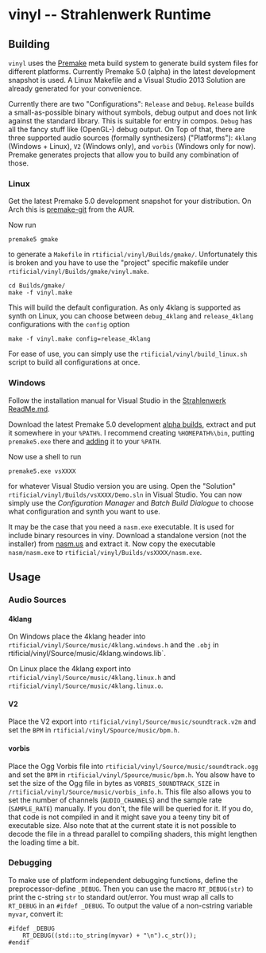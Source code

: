 # vinyl -- Strahlenwerk Runtime

## Building

`vinyl` uses the [Premake](https://premake.github.io) meta build system to generate build system files for different platforms. Currently Premake 5.0 (alpha) in the latest development snapshot is used. A Linux Makefile and a Visual Studio 2013 Solution are already generated for your convenience.

Currently there are two "Configurations": `Release` and `Debug`. `Release` builds a small-as-possible binary without symbols, debug output and does not link against the standard library. This is suitable for entry in compos. `Debug` has all the fancy stuff like (OpenGL-) debug output. On Top of that, there are three supported audio sources (formally synthesizers) ("Platforms"): `4klang` (Windows + Linux), `V2` (Windows only), and `vorbis` (Windows only for now). Premake generates projects that allow you to build any combination of those.

### Linux
Get the latest Premake 5.0 development snapshot for your distribution. On Arch this is [premake-git](https://aur.archlinux.org/packages/premake-git/) from the AUR.

Now run

    premake5 gmake

to generate a `Makefile` in `rtificial/vinyl/Builds/gmake/`. Unfortunately this is broken and you have to use the "project" specific makefile under `rtificial/vinyl/Builds/gmake/vinyl.make`.

    cd Builds/gmake/
    make -f vinyl.make

This will build the default configuration. As only 4klang is supported as synth on Linux, you can choose between `debug_4klang` and `release_4klang` configurations with the `config` option

    make -f vinyl.make config=release_4klang

For ease of use, you can simply use the `rtificial/vinyl/build_linux.sh` script to build all configurations at once.


### Windows
Follow the installation manual for Visual Studio in the [Strahlenwerk ReadMe.md](../strahlenwerk/ReadMe.md).

Download the latest Premake 5.0 development [alpha builds](https://premake.github.io/download.html#v5), extract and put it somewhere in your `%PATH%`. I recommend creating `%HOMEPATH%\bin`, putting `premake5.exe` there and [adding](http://www.computerhope.com/issues/ch000549.htm) it to your `%PATH`.

Now use a shell to run

    premake5.exe vsXXXX

for whatever Visual Studio version you are using. Open the "Solution" `rtificial/vinyl/Builds/vsXXXX/Demo.sln` in Visual Studio. You can now simply use the *Configuration Manager* and *Batch Build Dialogue* to choose what configuration and synth you want to use. 

It may be the case that you need a `nasm.exe` executable. It is used for include binary resources in viny. Download a standalone version (not the installer) from [nasm.us](http://nasm.us/) and extract it. Now copy the executable `nasm/nasm.exe` to `rtificial/vinyl/Builds/vsXXXX/nasm.exe`.


## Usage

### Audio Sources
#### 4klang
On Windows place the 4klang header into `rtificial/vinyl/Source/music/4klang.windows.h` and the `.obj` in rtificial/vinyl/Source/music/4klang.windows.lib`.

On Linux place the 4klang export into `rtificial/vinyl/Source/music/4klang.linux.h` and `rtificial/vinyl/Source/music/4klang.linux.o`.

#### V2
Place the V2 export into `rtificial/vinyl/Source/music/soundtrack.v2m` and set the `BPM` in `rtificial/vinyl/Spource/music/bpm.h`.

#### vorbis
Place the Ogg Vorbis file into `rtificial/vinyl/Source/music/soundtrack.ogg` and set the `BPM` in `rtificial/vinyl/Spource/music/bpm.h`. You alsow have to set the size of the Ogg file in bytes as `VORBIS_SOUNDTRACK_SIZE` in `/rtificial/vinyl/Source/music/vorbis_info.h`. This file also allows you to set the number of channels (`AUDIO_CHANNELS`) and the sample rate (`SAMPLE_RATE`) manually. If you don't, the file will be queried for it. If you do, that code is not compiled in and it might save you a teeny tiny bit of executable size. Also note that at the current state it is not possible to decode the file in a thread parallel to compiling shaders, this might lengthen the loading time a bit.


### Debugging

To make use of platform independent debugging functions, define the preprocessor-define `_DEBUG`. Then you can use the macro `RT_DEBUG(str)` to print the c-string `str` to standard out/error. You must wrap all calls to `RT_DEBUG` in an `#ifdef _DEBUG`. To output the value of a non-cstring variable `myvar`, convert it:

	#ifdef _DEBUG
		RT_DEBUG((std::to_string(myvar) + "\n").c_str());
	#endif

